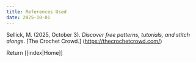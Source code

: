 ```yaml
---
title: References Used
date: 2025-10-01
---
```

Sellick, M. (2025, October 3). _Discover free patterns, tutorials, and stitch alongs_. [The Crochet Crowd.] (https://thecrochetcrowd.com/)

Return [[index|Home]]  
